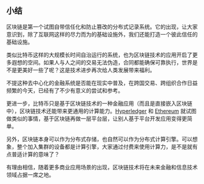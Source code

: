 ## 小结

区块链是第一个试图自带信任化和防止篡改的分布式记录系统。它的出现，让大家意识到，除了互联网这样的尽力而为的基础设施外，我们还能打造一个彼此信任的基础设施。

类似比特币这样的大规模长时间自治运行的系统，也为区块链技术的应用开启了更多遐想的空间。如果人与人之间的交易无法伪造，合同都能确保可靠执行，世界是不是更美好一些了呢？这是技术进步再次给人类发展带来福利。

不提这种去中心化的金融系统是否能在现实中普及，在跨国交易、跨组织合作日益频繁的今天，已经有了不少有意义的尝试和参考。

更进一步，比特币只是基于区块链技术的一种金融应用（而且是直接嵌入区块链中），区块链技术还能带来更通用的计算能力。[Hyperledger](https://hyperledger.org) 和 [Ethereum](https://www.ethereum.org/) 就试图做类似的事情，基于区块链再做一层平台层，让别人基于平台开发应用变得更简单。

另外，区块链本身可以作为分布式存储，也自然可以作为分布式计算引擎。可以想象，整个加入集群的设备都是计算引擎，大家通过付费来使用计算力，是不是就有点普适计算的意味了？

有理由相信，随着更多商业应用场景的出现，区块链技术将在未来金融和信息技术领域占据一席之地。
